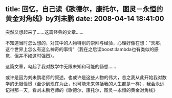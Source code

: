 title: 回忆，自己读《歌德尔，康托尔，图灵－永恒的黄金对角线》by刘未鹏
date: 2008-04-14 18:41:00
---

突然又想起来了&hellip;&hellip;这篇经典的文章&hellip;&hellip;
 
不知道当时怎么想的，对其中的人物特别的崇拜与经验，心理好像在想："天那，这个世界上怎么有这么神奇的事情"（我在之后读boost::lambda也有类似的感觉，但并不如这时强烈）。
 
这篇文章，勾起了我对数学中无限未知和可能的畅想&hellip;&hellip;
 
或许是因为刘未鹏老师的叙述，也或许是这些人物的伟大，总之我从此开始我对数学的无限憧憬（至少到现在为止，也可能未来包括我的人生都是一样），我会永远记得那一天，看刘未鹏老师的《歌德尔，康托尔，图灵－永恒的黄金对角线》
